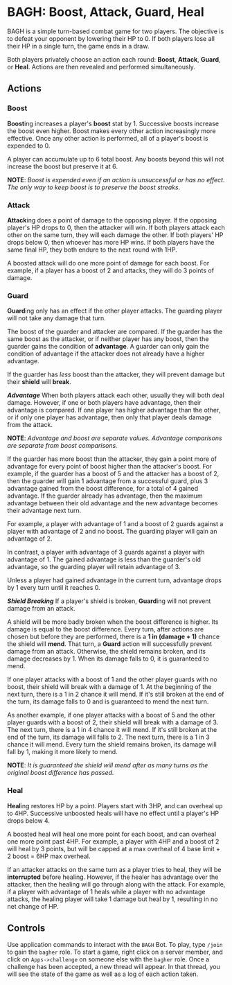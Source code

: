# BAGH: **B**oost, **A**ttack, **G**uard, **H**eal
BAGH is a simple turn-based combat game for two players. The objective is to defeat your opponent by lowering their HP to 0. If both players lose all their HP in a single turn, the game ends in a draw.

Both players privately choose an action each round: **Boost**, **Attack**, **Guard**, or **Heal**. Actions are then revealed and performed simultaneously.
## Actions
### Boost
**Boost**ing increases a player's **boost** stat by 1. Successive boosts increase the boost even higher. Boost makes every other action increasingly more effective. Once any other action is performed, all of a player's boost is expended to 0.

A player can accumulate up to 6 total boost. Any boosts beyond this will not increase the boost but preserve it at 6.

**NOTE**: *Boost is expended even if an action is unsuccessful or has no effect. The only way to keep boost is to preserve the boost streaks.*
### Attack
**Attack**ing does a point of damage to the opposing player. If the opposing player's HP drops to 0, then the attacker will win. If both players attack each other on the same turn, they will each damage the other. If both players' HP drops below 0, then whoever has more HP wins. If both players have the same final HP, they both endure to the next round with 1HP.

A boosted attack will do one more point of damage for each boost. For example, if a player has a boost of 2 and attacks, they will do 3 points of damage.
### Guard
**Guard**ing only has an effect if the other player attacks. The guarding player will not take any damage that turn.

The boost of the guarder and attacker are compared. If the guarder has the same boost as the attacker, or if neither player has any boost, then the guarder gains the condition of **advantage**. A guarder can only gain the condition of advantage if the attacker does not already have a higher advantage.

If the guarder has *less* boost than the attacker, they will prevent damage but their **shield** will **break**.

_**Advantage**_
When both players attack each other, usually they will both deal damage. However, if one or both players have advantage, then their advantage is compared. If one player has higher advantage than the other, or if only one player has advantage, then only that player deals damage from the attack.

**NOTE**: *Advantage and boost are separate values. Advantage comparisons are separate from boost comparisons.*

If the guarder has more boost than the attacker, they gain a point more of advantage for every point of boost higher than the attacker's boost. For example, if the guarder has a boost of 5 and the attacker has a boost of 2, then the guarder will gain 1 advantage from a successful guard, plus 3 advantage gained from the boost difference, for a total of 4 gained advantage. If the guarder already has advantage, then the maximum advantage between their old advantage and the new advantage becomes their advantage next turn.

For example, a player with advantage of 1 and a boost of 2 guards against a player with advantage of 2 and no boost. The guarding player will gain an advantage of 2.

In contrast, a player with advantage of 3 guards against a player with advantage of 1. The gained advantage is less than the guarder's old advantage, so the guarding player will retain advantage of 3.

Unless a player had gained advantage in the current turn, advantage drops by 1 every turn until it reaches 0.

_**Shield Breaking**_
If a player's shield is broken, **Guard**ing will not prevent damage from an attack.

A shield will be more badly broken when the boost difference is higher. Its damage is equal to the boost difference. Every turn, after actions are chosen but before they are performed, there is a **1 in (damage + 1)** chance the shield will **mend**. That turn, a **Guard** action will successfully prevent damage from an attack. Otherwise, the shield remains broken, and its damage decreases by 1. When its damage falls to 0, it is guaranteed to mend.

If one player attacks with a boost of 1 and the other player guards with no boost, their shield will break with a damage of 1. At the beginning of the next turn, there is a 1 in 2 chance it will mend. If it's still broken at the end of the turn, its damage falls to 0 and is guaranteed to mend the next turn.

As another example, if one player attacks with a boost of 5 and the other player guards with a boost of 2, their shield will break with a damage of 3. The next turn, there is a 1 in 4 chance it will mend. If it's still broken at the end of the turn, its damage will falls to 2. The next turn, there is a 1 in 3 chance it will mend. Every turn the shield remains broken, its damage will fall by 1, making it more likely to mend.

**NOTE**: *It is guaranteed the shield will mend after as many turns as the original boost difference has passed.*
### Heal
**Heal**ing restores HP by a point. Players start with 3HP, and can overheal up to 4HP. Successive unboosted heals will have no effect until a player's HP drops below 4.

A boosted heal will heal one more point for each boost, and can overheal one more point past 4HP. For example, a player with 4HP and a boost of 2 will heal by 3 points, but will be capped at a max overheal of 4 base limit + 2 boost = 6HP max overheal.

If an attacker attacks on the same turn as a player tries to heal, they will be **interrupted** before healing. However, if the healer has advantage over the attacker, then the healing will go through along with the attack. For example, if a player with advantage of 1 heals while a player with no advantage attacks, the healing player will take 1 damage but heal by 1, resulting in no net change of HP.

## Controls
Use application commands to interact with the `BAGH` Bot. To play, type `/join` to gain the `bagher` role. To start a game, right click on a server member, and click on `Apps->challenge` on someone else with the `bagher` role. Once a challenge has been accepted, a new thread will appear. In that thread, you will see the state of the game as well as a log of each action taken.
